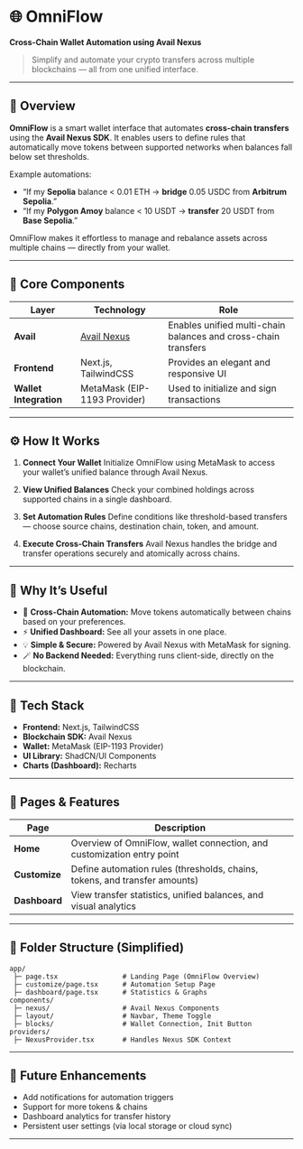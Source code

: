 # 🌐 OmniFlow

**Cross-Chain Wallet Automation using Avail Nexus**

> Simplify and automate your crypto transfers across multiple blockchains — all from one unified interface.

---

## 🚀 Overview

**OmniFlow** is a smart wallet interface that automates **cross-chain transfers** using the **Avail Nexus SDK**.
It enables users to define rules that automatically move tokens between supported networks when balances fall below set thresholds.

Example automations:

* “If my **Sepolia** balance < 0.01 ETH → **bridge** 0.05 USDC from **Arbitrum Sepolia**.”
* “If my **Polygon Amoy** balance < 10 USDT → **transfer** 20 USDT from **Base Sepolia**.”

OmniFlow makes it effortless to manage and rebalance assets across multiple chains — directly from your wallet.

---

## 🧩 Core Components

| Layer                  | Technology                              | Role                                                           |
| ---------------------- | --------------------------------------- | -------------------------------------------------------------- |
| **Avail**              | [Avail Nexus](https://availproject.org) | Enables unified multi-chain balances and cross-chain transfers |
| **Frontend**           | Next.js, TailwindCSS                    | Provides an elegant and responsive UI                          |
| **Wallet Integration** | MetaMask (EIP-1193 Provider)            | Used to initialize and sign transactions                       |

---

## ⚙️ How It Works

1. **Connect Your Wallet**
   Initialize OmniFlow using MetaMask to access your wallet’s unified balance through Avail Nexus.

2. **View Unified Balances**
   Check your combined holdings across supported chains in a single dashboard.

3. **Set Automation Rules**
   Define conditions like threshold-based transfers — choose source chains, destination chain, token, and amount.

4. **Execute Cross-Chain Transfers**
   Avail Nexus handles the bridge and transfer operations securely and atomically across chains.

---

## 🧠 Why It’s Useful

* 🌉 **Cross-Chain Automation:** Move tokens automatically between chains based on your preferences.
* ⚡ **Unified Dashboard:** See all your assets in one place.
* 💡 **Simple & Secure:** Powered by Avail Nexus with MetaMask for signing.
* 🪄 **No Backend Needed:** Everything runs client-side, directly on the blockchain.

---

## 🧰 Tech Stack

* **Frontend:** Next.js, TailwindCSS
* **Blockchain SDK:** Avail Nexus
* **Wallet:** MetaMask (EIP-1193 Provider)
* **UI Library:** ShadCN/UI Components
* **Charts (Dashboard):** Recharts

---

## 🧭 Pages & Features

| Page          | Description                                                                |
| ------------- | -------------------------------------------------------------------------- |
| **Home**      | Overview of OmniFlow, wallet connection, and customization entry point     |
| **Customize** | Define automation rules (thresholds, chains, tokens, and transfer amounts) |
| **Dashboard** | View transfer statistics, unified balances, and visual analytics           |

---

## 🧱 Folder Structure (Simplified)

```
app/
 ├─ page.tsx                # Landing Page (OmniFlow Overview)
 ├─ customize/page.tsx      # Automation Setup Page
 ├─ dashboard/page.tsx      # Statistics & Graphs
components/
 ├─ nexus/                  # Avail Nexus Components
 ├─ layout/                 # Navbar, Theme Toggle
 ├─ blocks/                 # Wallet Connection, Init Button
providers/
 ├─ NexusProvider.tsx       # Handles Nexus SDK Context
```

---

## 💫 Future Enhancements

* Add notifications for automation triggers
* Support for more tokens & chains
* Dashboard analytics for transfer history
* Persistent user settings (via local storage or cloud sync)

---

